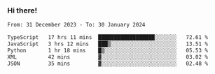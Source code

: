 ### Hi there!

<!--START_SECTION:waka-->

```txt
From: 31 December 2023 - To: 30 January 2024

TypeScript   17 hrs 11 mins  ██████████████████░░░░░░░   72.61 %
JavaScript   3 hrs 12 mins   ███▒░░░░░░░░░░░░░░░░░░░░░   13.51 %
Python       1 hr 18 mins    █▒░░░░░░░░░░░░░░░░░░░░░░░   05.53 %
XML          42 mins         ▓░░░░░░░░░░░░░░░░░░░░░░░░   03.02 %
JSON         35 mins         ▓░░░░░░░░░░░░░░░░░░░░░░░░   02.48 %
```

<!--END_SECTION:waka-->
